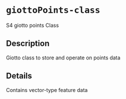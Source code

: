 # `giottoPoints-class`

S4 giotto points Class


## Description

Giotto class to store and operate on points data


## Details

Contains vector-type feature data


